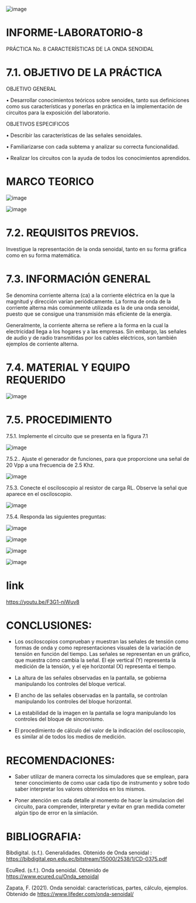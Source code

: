 ![image](https://user-images.githubusercontent.com/84587120/132115092-d30037a2-243c-473a-9f9f-32fcb30a3bfa.png)

# INFORME-LABORATORIO-8

PRÁCTICA No. 8 CARACTERÍSTICAS DE LA ONDA SENOIDAL 
 
 
# 7.1. OBJETIVO DE LA PRÁCTICA 

OBJETIVO GENERAL
 
• Desarrollar conocimientos teóricos sobre senoides, tanto sus definiciones como sus características y ponerlas en práctica en la implementación de circuitos para la exposición del laboratorio.    

OBJETIVOS ESPECIFICOS 

• Describir las características de las señales senoidales.

• Familiarizarse con cada subtema y analizar su correcta funcionalidad.

• Realizar los circuitos con la ayuda de todos los conocimientos aprendidos. 
 
#  MARCO TEORICO 

![image](https://user-images.githubusercontent.com/84427371/132257241-c9861848-f50c-4157-8c76-a77d9cfe76ec.png)

![image](https://user-images.githubusercontent.com/84427371/132257050-ee9b432f-1426-4631-b8c9-7579b67a8148.png)

# 7.2. 	REQUISITOS PREVIOS. 
 
Investigue la representación de la onda senoidal, tanto en su forma gráfica como en su forma matemática. 
 
# 7.3. INFORMACIÓN GENERAL 
 
Se denomina corriente alterna (ca) a la corriente eléctrica en la que la magnitud y dirección varían periódicamente. La forma de onda de la corriente alterna más comúnmente utilizada es la de una onda senoidal, puesto que se consigue una transmisión más eficiente de la energía. 
 
Generalmente, la corriente alterna se refiere a la forma en la cual la electricidad llega a los hogares y a las empresas. Sin embargo, las señales de audio y de radio transmitidas por los cables eléctricos, son también ejemplos de corriente alterna. 
 
#  7.4. MATERIAL Y EQUIPO REQUERIDO 
 
![image](https://user-images.githubusercontent.com/84427371/132258198-8f7cedd3-4d78-4d5a-9224-ef7cb5f2073c.png)

# 7.5. PROCEDIMIENTO 
 
 7.5.1. Implemente el circuito que se presenta en la figura 7.1 

![image](https://user-images.githubusercontent.com/84427371/132258222-9a1efd3e-8c88-4883-bb66-05c2dd576058.png)

7.5.2.. Ajuste el generador de funciones, para que proporcione una señal de 20 Vpp a una frecuencia de 2.5 Khz. 
 
 ![image](https://user-images.githubusercontent.com/84427371/132295589-d1c2975f-2428-423f-9d45-819e09a48c95.png)

7.5.3. Conecte el osciloscopio al resistor de carga RL. Observe la señal que aparece en el osciloscopio. 
 
 ![image](https://user-images.githubusercontent.com/84427371/132295601-9d882f30-90f8-437e-b6e8-09b3381b3925.png)


7.5.4. Responda las siguientes preguntas: 
 
![image](https://user-images.githubusercontent.com/84427371/132297026-482553b7-4762-4a01-a77d-c1204f4eb7b5.png)

![image](https://user-images.githubusercontent.com/84427371/132295788-2168aabf-d441-45b9-a8b1-502535d6f1d1.png)

![image](https://user-images.githubusercontent.com/84427371/132295832-1861da19-db33-4d6c-aff0-4414ecade1e3.png)

![image](https://user-images.githubusercontent.com/84427371/132295928-8681c29d-2220-4c7c-acf3-5d9b5789acc1.png)

# link

https://youtu.be/F3G1-niWuv8


# CONCLUSIONES: 

* Los osciloscopios comprueban y muestran las señales de tensión como formas de onda y como representaciones visuales de la variación de tensión en función del tiempo. Las señales se representan en un gráfico, que muestra cómo cambia la señal. El eje vertical (Y) representa la medición de la tensión, y el eje horizontal (X) representa el tiempo.

* La altura de las señales observadas en la pantalla, se gobierna manipulando los controles del bloque vertical.

* El ancho de las señales observadas en la pantalla, se controlan manipulando los controles del bloque horizontal.

* La estabilidad de la imagen en la pantalla se logra manipulando los controles del bloque de sincronismo.

* El procedimiento de cálculo del valor de la indicación del osciloscopio, es similar al de todos los medios de medición.

# RECOMENDACIONES: 

* Saber utilizar de manera correcta los simuladores que se emplean, para tener conocimiento de como usar cada tipo de instrumento y sobre todo saber interpretar los valores obtenidos en los mismos. 

* Poner atención en cada detalle al momento de hacer la simulacion del circuito, para comprender, interpretar y evitar en gran medida cometer algún tipo de error en la simlación.

# BIBLIOGRAFIA:

Bibdigital. (s.f.). Generalidades. Obtenido de Onda senoidal : https://bibdigital.epn.edu.ec/bitstream/15000/2538/1/CD-0375.pdf

EcuRed. (s.f.). Onda senoidal. Obtenido de https://www.ecured.cu/Onda_senoidal

Zapata, F. (2021). Onda senoidal: características, partes, cálculo, ejemplos. Obtenido de https://www.lifeder.com/onda-senoidal/







